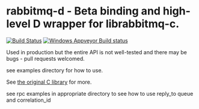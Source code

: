 # rabbitmq-d - Beta binding and high-level D wrapper for librabbitmq-c.

[![Build Status](https://travis-ci.org/symmetryinvestments/rabbitmq-d.png?branch=master)](https://travis-ci.org/symmetryinvestments/rabbitmq-d)
[![Windows Appveyor Build status](https://ci.appveyor.com/api/projects/status/l378of32r3sy2i18/branch/master?svg=true)](https://ci.appveyor.com/project/LaeethIsharc/rabbitmq-d/branch/master)

Used in production but the entire API is not well-tested and there may be bugs - pull requests welcomed.

see examples directory for how to use.

See [the original C library](https://github.com/alanxz/rabbitmq-c) for more.

see rpc examples in appropriate directory  to see how to use reply_to queue and correlation_id

